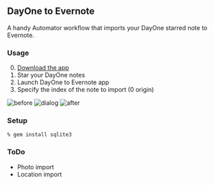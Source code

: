 DayOne to Evernote
------------------

A handy Automator workflow that imports your DayOne starred note to Evernote.

### Usage

0. [Download the app](https://github.com/downloads/mootoh/DayOneToEvernote/DayOneToEvernote.zip)
1. Star your DayOne notes
2. Launch DayOne to Evernote app
3. Specify the index of the note to import (0 origin)

![before](https://raw.github.com/mootoh/DayOneToEvernote/master/doc/before.png)
![dialog](https://raw.github.com/mootoh/DayOneToEvernote/master/doc/dialog.png)
![after](https://raw.github.com/mootoh/DayOneToEvernote/master/doc/after.png)

### Setup

    % gem install sqlite3

### ToDo

- Photo import
- Location import
